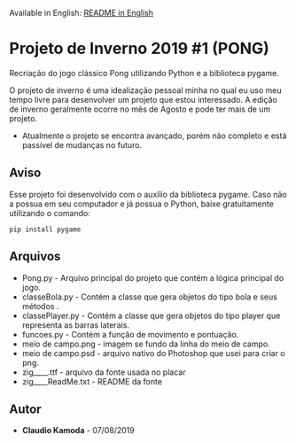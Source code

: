 Available in English: [README in English](https://github.com/ClaudioKamoda/Winter-Project-2019/blob/master/README_English.md)
# Projeto de Inverno 2019 #1 (PONG)
Recriação do jogo clássico Pong utilizando Python e a biblioteca pygame.

O projeto de inverno é uma idealização pessoal minha no qual eu uso meu tempo livre para desenvolver um projeto que estou interessado. 
A edição de inverno geralmente ocorre no mês de Agosto e pode ter mais de um projeto.
* Atualmente o projeto se encontra avançado, porém não completo e está passível de mudanças no futuro.

## Aviso
Esse projeto foi desenvolvido com o auxílio da biblioteca pygame. Caso não a possua em seu computador e já possua o Python, baixe gratuitamente utilizando o comando: 
```
pip install pygame
```

## Arquivos
* Pong.py - Arquivo principal do projeto que contém a lógica principal do jogo.
* classeBola.py - Contém a classe que gera objetos do tipo bola e seus métodos .
* classePlayer.py - Contém a classe que gera objetos do tipo player que representa as barras laterais.
* funcoes.py - Contém a função de movimento e pontuação.
* meio de campo.png - imagem se fundo da linha do meio de campo.
* meio de campo.psd - arquivo nativo do Photoshop que usei para criar o png.
* zig____.ttf - arquivo da fonte usada no placar
* zig____ReadMe.txt - README da fonte


## Autor

* **Claudio Kamoda** - 07/08/2019
